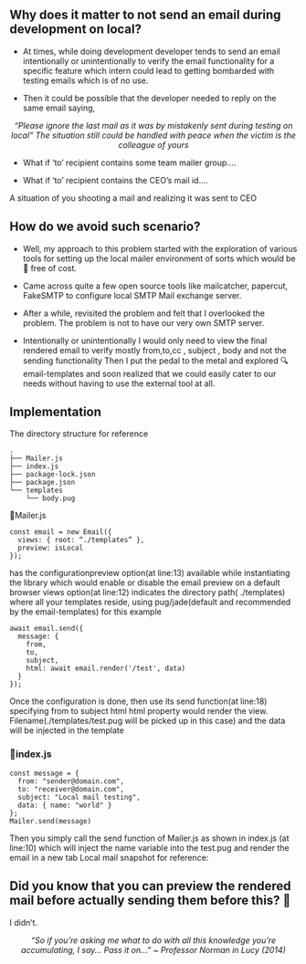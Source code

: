 ## Why does it matter to not send an email during development on local?

- At times, while doing development developer tends to send an email intentionally or unintentionally to verify the email functionality for a specific feature which intern could lead to getting bombarded with testing emails which is of no use.

- Then it could be possible that the developer needed to reply on the same email saying,

<center><i>“Please ignore the last mail as it was by mistakenly sent during testing on local”
The situation still could be handled with peace when the victim is the colleague of yours</i></center>

- What if ‘to’ recipient contains some team mailer group….

- What if ‘to’ recipient contains the CEO’s mail id….

A situation of you shooting a mail and realizing it was sent to CEO

## How do we avoid such scenario?

- Well, my approach to this problem started with the exploration of various tools for setting up the local mailer environment of sorts which would be 💯 free of cost.

- Came across quite a few open source tools like mailcatcher, papercut, FakeSMTP to configure local SMTP Mail exchange server.

- After a while, revisited the problem and felt that I overlooked the problem. The problem is not to have our very own SMTP server.

- Intentionally or unintentionally I would only need to view the final rendered email to verify mostly from,to,cc , subject , body and not the sending functionality
  Then I put the pedal to the metal and explored 🔍 email-templates and soon realized that we could easily cater to our needs without having to use the external tool at all.

## Implementation

The directory structure for reference

```
.
├── Mailer.js
├── index.js
├── package-lock.json
├── package.json
└── templates
    └── body.pug
```

📁Mailer.js

```
const email = new Email({
  views: { root: “./templates” },
  preview: isLocal
});
```

has the configurationpreview option(at line:13) available while instantiating the library which would enable or disable the email preview on a default browser
views option(at line:12) indicates the directory path( ./templates) where all your templates reside, using pug/jade(default and recommended by the email-templates) for this example

```
await email.send({
  message: {
    from,
    to,
    subject,
    html: await email.render('/test', data)
  }
});
```

Once the configuration is done, then use its send function(at line:18) specifying from to subject html
html property would render the view. Filename(./templates/test.pug will be picked up in this case) and the data will be injected in the template

### 📁index.js

```
const message = {
  from: "sender@domain.com",
  to: "receiver@domain.com",
  subject: "Local mail testing",
  data: { name: "world" }
};
Mailer.send(message)
```

Then you simply call the send function of Mailer.js as shown in index.js (at line:10) which will inject the name variable into the test.pug and render the email in a new tab
Local mail snapshot for reference:

## Did you know that you can preview the rendered mail before actually sending them before this? 🤔

I didn’t.

<center><i>“So if you’re asking me what to do with all this knowledge you’re accumulating, I say… Pass it on…”
 ~ Professor Norman in Lucy (2014)</i></center>
